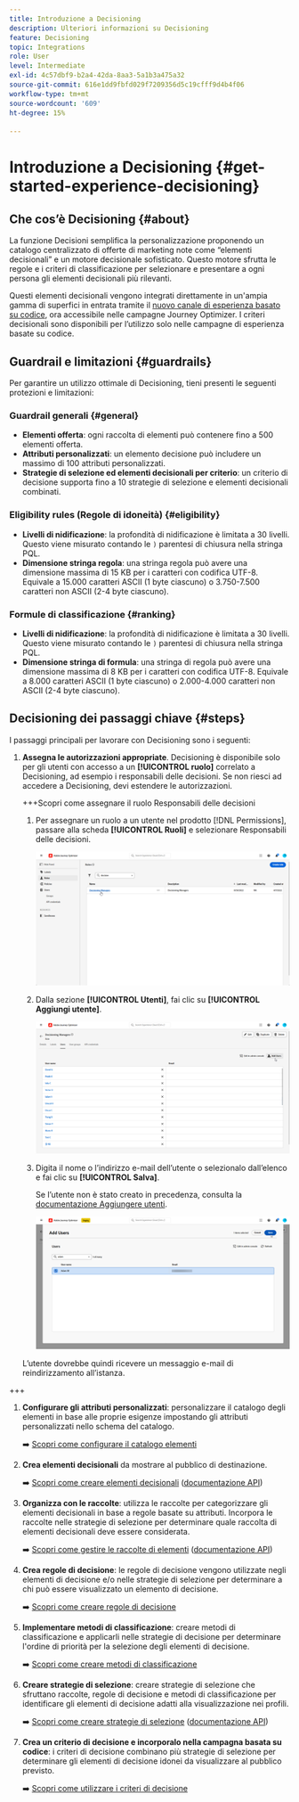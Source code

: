 ```yaml
---
title: Introduzione a Decisioning
description: Ulteriori informazioni su Decisioning
feature: Decisioning
topic: Integrations
role: User
level: Intermediate
exl-id: 4c57dbf9-b2a4-42da-8aa3-5a1b3a475a32
source-git-commit: 616e1dd9fbfd029f7209356d5c19cfff9d4b4f06
workflow-type: tm+mt
source-wordcount: '609'
ht-degree: 15%

---
```


# Introduzione a Decisioning {#get-started-experience-decisioning}

## Che cos’è Decisioning {#about}

La funzione Decisioni semplifica la personalizzazione proponendo un catalogo centralizzato di offerte di marketing note come “elementi decisionali” e un motore decisionale sofisticato. Questo motore sfrutta le regole e i criteri di classificazione per selezionare e presentare a ogni persona gli elementi decisionali più rilevanti.

Questi elementi decisionali vengono integrati direttamente in un&#39;ampia gamma di superfici in entrata tramite il [nuovo canale di esperienza basato su codice](https://experienceleague.adobe.com/en/docs/journey-optimizer/using/code-based-experience/get-started-code-based), ora accessibile nelle campagne Journey Optimizer. I criteri decisionali sono disponibili per l’utilizzo solo nelle campagne di esperienza basate su codice.

## Guardrail e limitazioni {#guardrails}

Per garantire un utilizzo ottimale di Decisioning, tieni presenti le seguenti protezioni e limitazioni:

### Guardrail generali {#general}

* **Elementi offerta**: ogni raccolta di elementi può contenere fino a 500 elementi offerta.
* **Attributi personalizzati**: un elemento decisione può includere un massimo di 100 attributi personalizzati.
* **Strategie di selezione ed elementi decisionali per criterio**: un criterio di decisione supporta fino a 10 strategie di selezione e elementi decisionali combinati.

### Eligibility rules (Regole di idoneità) {#eligibility}

* **Livelli di nidificazione**: la profondità di nidificazione è limitata a 30 livelli. Questo viene misurato contando le `)` parentesi di chiusura nella stringa PQL.
* **Dimensione stringa regola**: una stringa regola può avere una dimensione massima di 15 KB per i caratteri con codifica UTF-8. Equivale a 15.000 caratteri ASCII (1 byte ciascuno) o 3.750-7.500 caratteri non ASCII (2-4 byte ciascuno).

### Formule di classificazione {#ranking}

* **Livelli di nidificazione**: la profondità di nidificazione è limitata a 30 livelli. Questo viene misurato contando le `)` parentesi di chiusura nella stringa PQL.
* **Dimensione stringa di formula**: una stringa di regola può avere una dimensione massima di 8 KB per i caratteri con codifica UTF-8. Equivale a 8.000 caratteri ASCII (1 byte ciascuno) o 2.000-4.000 caratteri non ASCII (2-4 byte ciascuno).

## Decisioning dei passaggi chiave {#steps}

I passaggi principali per lavorare con Decisioning sono i seguenti:

1. **Assegna le autorizzazioni appropriate**. Decisioning è disponibile solo per gli utenti con accesso a un **[!UICONTROL ruolo]** correlato a Decisioning, ad esempio i responsabili delle decisioni. Se non riesci ad accedere a Decisioning, devi estendere le autorizzazioni.

   +++Scopri come assegnare il ruolo Responsabili delle decisioni

   1. Per assegnare un ruolo a un utente nel prodotto [!DNL Permissions], passare alla scheda **[!UICONTROL Ruoli]** e selezionare Responsabili delle decisioni.

      ![](assets/decision_permission_1.png)

   1. Dalla sezione **[!UICONTROL Utenti]**, fai clic su **[!UICONTROL Aggiungi utente]**.

      ![](assets/decision_permission_2.png)

   1. Digita il nome o l’indirizzo e-mail dell’utente o selezionalo dall’elenco e fai clic su **[!UICONTROL Salva]**.

      Se l’utente non è stato creato in precedenza, consulta la [documentazione Aggiungere utenti](https://experienceleague.adobe.com/it/docs/experience-platform/access-control/ui/users).

      ![](assets/decision_permission_3.png)

   L’utente dovrebbe quindi ricevere un messaggio e-mail di reindirizzamento all’istanza.

+++

1. **Configurare gli attributi personalizzati**: personalizzare il catalogo degli elementi in base alle proprie esigenze impostando gli attributi personalizzati nello schema del catalogo.

   ➡️ [Scopri come configurare il catalogo elementi](catalogs.md)

1. **Crea elementi decisionali** da mostrare al pubblico di destinazione.

   ➡️ [Scopri come creare elementi decisionali](items.md) ([documentazione API](api-reference/decisions-items/create.md))

1. **Organizza con le raccolte**: utilizza le raccolte per categorizzare gli elementi decisionali in base a regole basate su attributi. Incorpora le raccolte nelle strategie di selezione per determinare quale raccolta di elementi decisionali deve essere considerata.

   ➡️ [Scopri come gestire le raccolte di elementi](collections.md) ([documentazione API](api-reference/items-collections/create.md))

1. **Crea regole di decisione**: le regole di decisione vengono utilizzate negli elementi di decisione e/o nelle strategie di selezione per determinare a chi può essere visualizzato un elemento di decisione.

   ➡️ [Scopri come creare regole di decisione](rules.md)

1. **Implementare metodi di classificazione**: creare metodi di classificazione e applicarli nelle strategie di decisione per determinare l&#39;ordine di priorità per la selezione degli elementi di decisione.

   ➡️ [Scopri come creare metodi di classificazione](ranking.md)

1. **Creare strategie di selezione**: creare strategie di selezione che sfruttano raccolte, regole di decisione e metodi di classificazione per identificare gli elementi di decisione adatti alla visualizzazione nei profili.

   ➡️ [Scopri come creare strategie di selezione](selection-strategies.md) ([documentazione API](api-reference/selection-strategies/create.md))

1. **Crea un criterio di decisione e incorporalo nella campagna basata su codice**: i criteri di decisione combinano più strategie di selezione per determinare gli elementi di decisione idonei da visualizzare al pubblico previsto.

   ➡️ [Scopri come utilizzare i criteri di decisione](create-decision.md)
